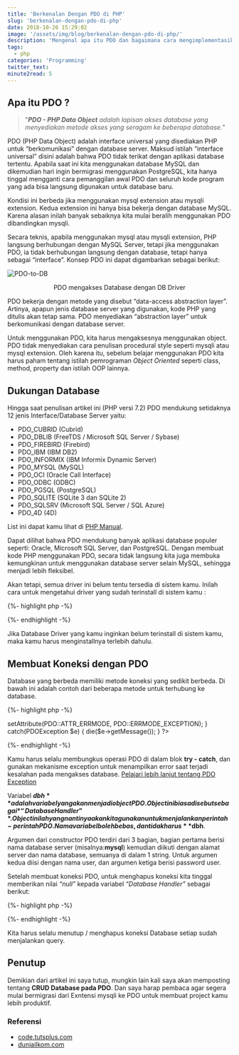 ```yaml
---
title: 'Berkenalan Dengan PDO di PHP'
slug: 'berkenalan-dengan-pdo-di-php'
date: 2018-10-26 15:29:02
image: '/assets/img/blog/berkenalan-dengan-pdo-di-php/'
description: 'Mengenal apa itu PDO dan bagaimana cara mengimplementasikannya'
tags: 
  - php
categories: 'Programming'
twitter_text:
minute2read: 5
---
```


## Apa itu PDO ?
> "***PDO - PHP Data Object*** *adalah lapisan akses database yang menyediakan metode akses yang seragam ke beberapa database.*"

PDO (PHP Data Object) adalah interface universal yang disediakan PHP untuk “berkomunikasi” dengan database server. Maksud istilah “interface universal” disini adalah bahwa PDO tidak terikat dengan aplikasi database tertentu. Apabila saat ini kita menggunakan database MySQL dan dikemudian hari ingin bermigrasi menggunakan PostgreSQL, kita hanya tinggal mengganti cara pemanggilan awal PDO dan seluruh kode program yang ada bisa langsung digunakan untuk database baru.

Kondisi ini berbeda jika menggunakan mysql extension atau mysqli extension. Kedua extension ini hanya bisa bekerja dengan database MySQL. Karena alasan inilah banyak sebaiknya kita mulai beralih menggunakan PDO dibandingkan mysqli.

Secara teknis, apabila menggunakan mysql atau mysqli extension, PHP langsung berhubungan dengan MySQL Server, tetapi jika menggunakan PDO, ia tidak berhubungan langsung dengan database, tetapi hanya sebagai “interface”. Konsep PDO ini dapat digambarkan sebagai berikut:

<p style="overflow-x: hidden;"><img src="https://s3.amazonaws.com/nettuts/693_pdo/pdo-to-db.png" alt="PDO-to-DB" /></p>
<p style="text-align: center">PDO mengakses Database dengan DB Driver</p>

PDO bekerja dengan metode yang disebut “data-access abstraction layer”. Artinya, apapun jenis database server yang digunakan, kode PHP yang ditulis akan tetap sama. PDO menyediakan “abstraction layer” untuk berkomunikasi dengan database server.

Untuk menggunakan PDO, kita harus mengaksesnya menggunakan object. PDO tidak menyediakan cara penulisan procedural style seperti mysqli atau mysql extension. Oleh karena itu, sebelum belajar menggunakan PDO kita harus paham tentang istilah pemrograman *Object Oriented* seperti class, method, property dan istilah OOP lainnya.

## Dukungan Database
Hingga saat penulisan artikel ini (PHP versi 7.2) PDO mendukung setidaknya 12 jenis Interface/Database Server yaitu:

- PDO_CUBRID (Cubrid)
- PDO_DBLIB	(FreeTDS / Microsoft SQL Server / Sybase)
- PDO_FIREBIRD (Firebird)
- PDO_IBM	(IBM DB2)
- PDO_INFORMIX (IBM Informix Dynamic Server)
- PDO_MYSQL	(MySQL)
- PDO_OCI	(Oracle Call Interface)
- PDO_ODBC (ODBC)
- PDO_PGSQL	(PostgreSQL)
- PDO_SQLITE (SQLite 3 dan SQLite 2)
- PDO_SQLSRV (Microsoft SQL Server / SQL Azure)
- PDO_4D (4D)

List ini dapat kamu lihat di [PHP Manual](http://php.net/manual/en/pdo.drivers.php).

Dapat dilihat bahwa PDO mendukung banyak aplikasi database populer seperti: Oracle, Microsoft SQL Server, dan PostgreSQL. Dengan membuat kode PHP menggunakan PDO, secara tidak langsung kita juga membuka kemungkinan untuk menggunakan database server selain MySQL, sehingga menjadi lebih fleksibel.

Akan tetapi, semua driver ini belum tentu tersedia di sistem kamu. Inilah cara untuk mengetahui driver yang sudah terinstall di sistem kamu :

{%- highlight php -%}
<?php
  print_r(PDO::getAvailableDrivers());
?>
{%- endhighlight -%}

Jika Database Driver yang kamu inginkan belum terinstall di sistem kamu, maka kamu harus menginstallnya terlebih dahulu.

## Membuat Koneksi dengan PDO
Database yang berbeda memiliki metode koneksi yang sedikit berbeda. Di bawah ini adalah contoh dari beberapa metode untuk terhubung ke database.

{%- highlight php -%}
<?php
  try {
    # MS SQL Server
    $dbh = new PDO("sqlsrv:server={$host};database={$dbname}", $user, $pass);

    # MySQL
    $dbh = new PDO("mysql:host={$host};dbname={$dbname}", $user, $pass);

    # SQLite
    $dbh = new PDO("sqlite:path/database/database.db");

    # Menampilan pesan error jika terjadi exception saat mengakses Database.
    $dbh->setAttribute(PDO::ATTR_ERRMODE, PDO::ERRMODE_EXCEPTION);
  }
  catch(PDOException $e) {
    die($e->getMessage());
  }
?>
{%- endhighlight -%}

Kamu harus selalu membungkus operasi PDO di dalam blok **try - catch**, dan gunakan mekanisme exception untuk menampilkan error saat terjadi kesalahan pada mengakses database. [Pelajari lebih lanjut tentang PDO Exception](http://php.net/manual/en/class.pdoexception.php)

Variabel **$dbh** adalah variabel yang akan menjadi object PDO. Object ini biasa disebut sebagai *“Database Handler”*. Object inilah yang nantinya akan kita gunakan untuk menjalankan perintah-perintah PDO. Nama variabel boleh bebas, dan tidak harus **$dbh**.

Argumen dari constructor PDO terdiri dari 3 bagian, bagian pertama berisi nama database server (misalnya:**mysql**) kemudian diikuti dengan alamat server dan nama database, semuanya di dalam 1 string. Untuk argumen kedua diisi dengan nama user, dan argumen ketiga berisi password user.

Setelah membuat koneksi PDO, untuk menghapus koneksi kita tinggal memberikan nilai *“null”* kepada variabel *“Database Handler”* sebagai berikut:

{%- highlight php -%}
<?php
  $dbh = null;
?>
{%- endhighlight -%}

Kita harus selalu menutup / menghapus koneksi Database setiap sudah menjalankan query.

## Penutup
Demikian dari artikel ini saya tutup, mungkin lain kali saya akan memposting tentang **CRUD Database pada PDO**. Dan saya harap pembaca agar segera mulai bermigrasi dari Exntensi mysqli ke PDO untuk membuat project kamu lebih produktif.

### Referensi
- [code.tutsplus.com](https://code.tutsplus.com/id/tutorials/why-you-should-be-using-phps-pdo-for-database-access--net-12059)
- [duniailkom.com](https://www.duniailkom.com/tutorial-php-mysql-pengertian-pdo-dan-cara-mengaktifkan-pdo-php-data-objects/)
